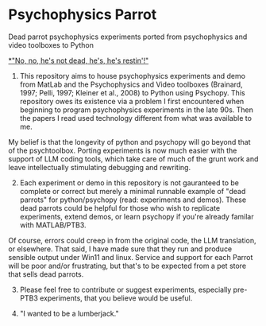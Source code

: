 # Psychophysics Parrot

Dead parrot psychophysics experiments ported from psychophysics and video toolboxes to Python

[*"No, no, he's not dead, he's, he's restin'!"](https://en.wikipedia.org/wiki/Dead_Parrot_sketch) 

1. This repository aims to house psychophysics experiments and demo from MatLab and the Psychophysics and Video toolboxes (Brainard, 1997; Pelli, 1997; Kleiner et al., 2008) to Python using Psychopy. This repository owes its existence via a problem I first encountered when beginning to program psychophysics experiments in the late 90s. Then the papers I read used technology different from what was available to me. 

My belief is that the longevity of python and psychopy will go beyond that of the psychtoolbox. Porting experiments is now much easier with the support of LLM coding tools, which take care of much of the grunt work and leave intellectually stimulating debugging and rewriting. 

2. Each experiment or demo in this repository is not gauranteed to be complete or correct but merely a minimal runnable example of "dead parrots" for python/psychopy (read: experiments and demos). These dead parrots could be helpful for those who wish to replicate experiments, extend demos, or learn psychopy if you're already familar with MATLAB/PTB3. 

Of course, errors could creep in from the original code, the LLM translation, or elsewhere. That said, I have made sure that they run and produce sensible output under Win11 and linux. Service and support for each Parrot will be poor and/or frustrating, but that's to be expected from a pet store that sells dead parrots.

3. Please feel free to contribute or suggest experiments, especially pre-PTB3 experiments, that you believe would be useful.

4. "I wanted to be a lumberjack."    
